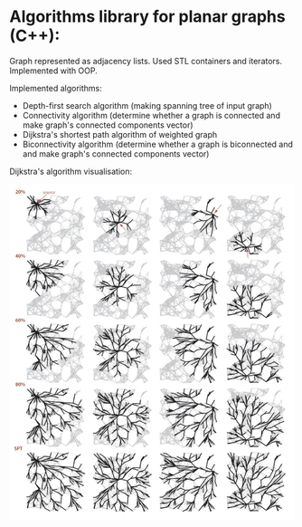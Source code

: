 # Algorithms library for planar graphs (C++):

Graph represented as adjacency lists. Used STL containers and iterators. Implemented with OOP.

Implemented algorithms:
 - Depth-first search algorithm (making spanning tree of input graph)
 - Connectivity algorithm (determine whether a graph is connected and make graph's connected components vector)
 - Dijkstra's shortest path algorithm of weighted graph
 - Biconnectivity algorithm (determine whether a graph is biconnected and and make graph's connected components vector)
 
Dijkstra's algorithm visualisation:
<p align="center">
  <img src="https://github.com/AraKhachatryan/Graph-Algorithms/blob/master/images/Dijkstra.jpg">
</p>
